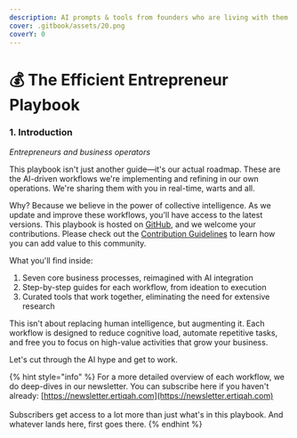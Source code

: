 ```yaml
---
description: AI prompts & tools from founders who are living with them
cover: .gitbook/assets/20.png
coverY: 0
---
```


# 💰 The Efficient Entrepreneur Playbook

### 1. Introduction

_Entrepreneurs and business operators_

This playbook isn't just another guide—it's our actual roadmap. These are the AI-driven workflows we're implementing and refining in our own operations. We're sharing them with you in real-time, warts and all.

Why? Because we believe in the power of collective intelligence. As we update and improve these workflows, you'll have access to the latest versions. This playbook is hosted on [GitHub](https://github.com/ertiqah/The-Efficient-Entrepreneur/tree/main/efficient\_entrepreneur\_playbook), and we welcome your contributions. Please check out the [Contribution Guidelines](the-efficient-entrepreneur-playbook/contribution-guidelines.md) to learn how you can add value to this community.

What you'll find inside:

1. Seven core business processes, reimagined with AI integration
2. Step-by-step guides for each workflow, from ideation to execution
3. Curated tools that work together, eliminating the need for extensive research

This isn't about replacing human intelligence, but augmenting it. Each workflow is designed to reduce cognitive load, automate repetitive tasks, and free you to focus on high-value activities that grow your business.

Let's cut through the AI hype and get to work.

{% hint style="info" %}
For a more detailed overview of each workflow, we do deep-dives in our newsletter. You can subscribe here if you haven't already: [https://newsletter.ertiqah.com](https://newsletter.ertiqah.com) \
\
Subscribers get access to a lot more than just what's in this playbook. And whatever lands here, first goes there.&#x20;
{% endhint %}
